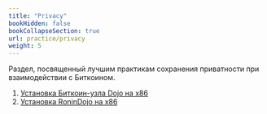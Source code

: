 ```yaml
---
title: "Privacy"
bookHidden: false
bookCollapseSection: true
url: practice/privacy
weight: 5
---
```


Раздел, посвященный лучшим практикам сохранения приватности при взаимодействии с Биткоином.

1. [Установка Биткоин-узла Dojo на x86](/practice-privacy/dojo)
2. [Установка RoninDojo на x86](/practice-privacy/ronindojo)